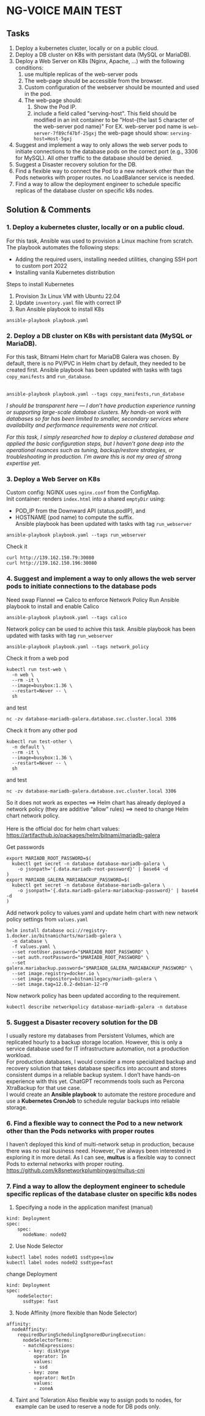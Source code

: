 # NG-VOICE MAIN TEST
## Tasks
1. Deploy a kubernetes cluster, locally or on a public cloud.
2. Deploy a DB cluster on K8s with persistant data (MySQL or MariaDB).
3. Deploy a Web Server on K8s (Nginx, Apache, …) with the following conditions:
   1. use multiple replicas of the web-server pods
   2. The web-page should be accessible from the browser.
   3. Custom configuration of the webserver should be mounted and used in the pod.
   4. The web-page should:
      1. Show the Pod IP.
      2. include a field called "serving-host". This field should be modified in an init container to be "Host-{the last 5 character of the web-server pod name}" For EX. web-server pod name is `web-server-7f89cf47bf-25gxj` the web-page should show: `serving-host=Host-5gxj`
4. Suggest and implement a way to only allows the web server pods to initiate connections to the database pods on the correct port (e.g., 3306 for MySQL). All other traffic to the database should be denied.
5. Suggest a Disaster recovery solution for the DB.
6. Find a flexible way to connect the Pod to a new network other than the Pods networks with proper routes. no LoadBalancer service is needed.
7. Find a way to allow the deployment engineer to schedule specific replicas of the database cluster on specific k8s nodes.


## Solution & Comments
### 1. Deploy a kubernetes cluster, locally or on a public cloud.
For this task, Ansible was used to provision a Linux machine from scratch.
The playbook automates the following steps:
- Adding the required users, installing needed utilities, changing SSH port to custom port 2022
- Installing vanila Kubernetes distribution<br>

Steps to install Kubernetes
1. Provision 3x Linux VM with Ubuntu 22.04
2. Update `inventory.yaml` file with correct IP
3. Run Ansible playbook to install K8s
```
ansible-playbook playbook.yaml
```

### 2. Deploy a DB cluster on K8s with persistant data (MySQL or MariaDB).
For this task, Bitnami Helm chart for MariaDB Galera was chosen.
By default, there is no PV/PVC in Helm chart by default, they needed to be created first.
Ansible playbook has been updated with tasks with tags `copy_manifests` and `run_database`.<br><br>
```
ansible-playbook playbook.yaml --tags copy_manifests,run_database
```
*I should be transparent here — I don’t have production experience running or supporting large-scale database clusters. My hands-on work with databases so far has been limited to smaller, secondary services where availability and performance requirements were not critical.*

*For this task, I simply researched how to deploy a clustered database and applied the basic configuration steps, but I haven’t gone deep into the operational nuances such as tuning, backup/restore strategies, or troubleshooting in production. I’m aware this is not my area of strong expertise yet.*

### 3. Deploy a Web Server on K8s
Custom config: NGINX uses `nginx.conf` from the ConfigMap.<br>
Init container: renders `index.html` into a shared `emptyDir` using:
- POD_IP from the Downward API (status.podIP), and
- HOSTNAME (pod name) to compute the suffix.<br>
Ansible playbook has been updated with tasks with tag `run_webserver`
```
ansible-playbook playbook.yaml --tags run_webserver
```
Check it
```
curl http://139.162.150.79:30080
curl http://139.162.150.196:30080
```

### 4. Suggest and implement a way to only allows the web server pods to initiate connections to the database pods
Need swap Flannel ==> Calico to enforce Network Policy
Run Ansible playbook to install and enable Calico
```
ansible-playbook playbook.yaml --tags calico
```
Network policy can be used to achive this task.
Ansible playbook has been updated with tasks with tag `run_webserver`
```
ansible-playbook playbook.yaml --tags network_policy
```
Check it from a web pod
```
kubectl run test-web \
  -n web \
  --rm -it \
  --image=busybox:1.36 \
  --restart=Never -- \
  sh
```
and test
```
nc -zv database-mariadb-galera.database.svc.cluster.local 3306
```
Check it from any other pod
```
kubectl run test-other \
  -n default \
  --rm -it \
  --image=busybox:1.36 \
  --restart=Never -- \
  sh
```
and test
```
nc -zv database-mariadb-galera.database.svc.cluster.local 3306
```
So it does not work as expectes ==> Helm chart has already deployed a network policy (they are additive “allow” rules) ==> need to change Helm chart network policy.<br><br>
Here is the official doc for helm chart values:
https://artifacthub.io/packages/helm/bitnami/mariadb-galera

Get passwords
```
export MARIADB_ROOT_PASSWORD=$(
  kubectl get secret -n database database-mariadb-galera \
    -o jsonpath='{.data.mariadb-root-password}' | base64 -d
)
export MARIADB_GALERA_MARIABACKUP_PASSWORD=$(
  kubectl get secret -n database database-mariadb-galera \
    -o jsonpath='{.data.mariadb-galera-mariabackup-password}' | base64 -d
)
```
Add network policy to values.yaml and update helm chart with new network policy settings from `values.yaml`
```
helm install database oci://registry-1.docker.io/bitnamicharts/mariadb-galera \
  -n database \
  -f values.yaml \
  --set rootUser.password="$MARIADB_ROOT_PASSWORD" \
  --set auth.rootPassword="$MARIADB_ROOT_PASSWORD" \
  --set galera.mariabackup.password="$MARIADB_GALERA_MARIABACKUP_PASSWORD" \
  --set image.registry=docker.io \
  --set image.repository=bitnamilegacy/mariadb-galera \
  --set image.tag=12.0.2-debian-12-r0
```
Now network policy has been updated according to the requirement.
```
kubectl describe networkpolicy database-mariadb-galera -n database
```

### 5. Suggest a Disaster recovery solution for the DB
I usually restore my databases from Persistent Volumes, which are replicated hourly to a backup storage location. However, this is only a service database used for IT infrastructure automation, not a production workload.<br>
For production databases, I would consider a more specialized backup and recovery solution that takes database specifics into account and stores consistent dumps in a reliable backup system. I don’t have hands-on experience with this yet. ChatGPT recommends tools such as Percona XtraBackup for that use case.<br>
I would create an **Ansible playbook** to automate the restore procedure and use a **Kubernetes CronJob** to schedule regular backups into reliable storage.


### 6. Find a flexible way to connect the Pod to a new network other than the Pods networks with proper routes
I haven’t deployed this kind of multi-network setup in production, because there was no real business need. However, I’ve always been interested in exploring it in more detail. As I can see, **multus** is a flexible way to connect Pods to external networks with proper routing.
https://github.com/k8snetworkplumbingwg/multus-cni


### 7. Find a way to allow the deployment engineer to schedule specific replicas of the database cluster on specific k8s nodes
1. Specifying a node in the application manifest (manual)
```
kind: Deployment
spec:
    spec:
      nodeName: node02
```
2. Use Node Selector
```
kubectl label nodes node01 ssdtype=slow
kubectl label nodes node02 ssdtype=fast
```
change Deployment
```
kind: Deployment
spec:
    nodeSelector:
      ssdtype: fast
```
3. Node Affinity (more flexible than Node Selector)
```
affinity:
  nodeAffinity:
    requiredDuringSchedulingIgnoredDuringExecution:
      nodeSelectorTerms:
      - matchExpressions:
        - key: disktype
          operator: In
          values:
          - ssd
        - key: zone
          operator: NotIn
          values:
          - zoneA
```
4. Taint and Toleration
Also flexible way to assign pods to nodes, for example can be used to reserve a node for DB pods only.